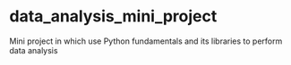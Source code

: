 # data_analysis_mini_project
Mini project in which use Python fundamentals and its libraries to perform data analysis
